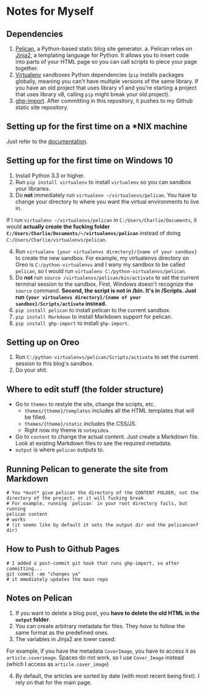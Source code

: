 # Notes for Myself

## Dependencies
1. [Pelican](http://docs.getpelican.com/en/stable/index.html), a Python-based static blog site generator.
    a. Pelican relies on [Jinja2](http://jinja.pocoo.org/docs/2.10/), a templating language for Python. It allows you to insert code into parts of your HTML page so you can call scripts to piece your page together.
2. [Virtualenv](https://virtualenv.pypa.io/en/stable/) sandboxes Python dependencies (`pip` installs packages globally, meaning you can't have multiple versions of the same library. If you have an old project that uses library v1 and you're starting a project that uses library v8, calling `pip` might break your old project).
2. [ghp-import](https://github.com/davisp/ghp-import). After committing in this repository, it pushes to my Github static site repository.

## Setting up for the first time on a \*NIX machine
Just refer to the [documentation](http://docs.getpelican.com/en/stable/install.html).

## Setting up for the first time on Windows 10
1. Install Python 3.3 or higher.
2. Run `pip install virtualenv` to install `virtualenv` so you can sandbox your libraries.
3. Do **not** immediately run `virtualenv ~/virtualenvs/pelican`. You have to change your directory to where you want the virtual environments to live in.

If I run `virtualenv ~/virtualenvs/pelican` in `C:/Users/Charlie/Documents`, it would **actually create the fucking folder `C:/Users/Charlie/Documents/~/virtualenvs/pelican`** instead of doing `C:/Users/Charlie/virtualenvs/pelican`.

4. Run `virtualenv {your virtualenvs directory}/{name of your sandbox}` to create the new sandbox. For example, my virtualenvs directory on Oreo is `C:/python-virtualenvs` and I wany my sandbox to be called `pelican`, so I would run `virtualenv C:/python-virtualenvs/pelican`.
5. Do **not** run `source /virtualenvs/pelican/bin/activate` to set the current terminal session to the sandbox. First, Windows doesn't recognize the `source` command. **Second, the script is not in /bin. It's in /Scripts. Just run `{your virtualenvs directory}/{name of your sandbox}/Scripts/activate` instead.**
6. `pip install pelican` to install pelican to the current sandbox.
7. `pip install Markdown` to install Markdown support for pelican.
8. `pip install ghp-import` to install `ghp-import`.

## Setting up on Oreo
1. Run `C:/python-virtualenvs/pelican/Scripts/activate` to set the current session to this blog's sandbox.
2. Do your shit.

## Where to edit stuff (the folder structure)
* Go to `themes` to restyle the site, change the scripts, etc.
    * `themes/{theme}/templates` includes all the HTML templates that will be filled.
    * `themes/{theme}/static` includes the CSS/JS.
    * Right now my theme is `notmyidea`.
* Go to `content` to change the actual content. Just create a Markdown file. Look at existing Markdown files to see the required metadata.
* `output` is where `pelican` outputs to.

## Running Pelican to generate the site from Markdown
```
# You *must* give pelican the directory of the CONTENT FOLDER, not the directory of the project, or it will fucking break
# For example, running `pelican` in your root directory fails, but running
pelican content
# works
# (it seems like by default it sets the output dir and the pelicanconf dir)
```

## How to Push to Github Pages
```
# I added a post-commit git hook that runs ghp-import, so after committing...
git commit -am "changes ya"
# it mmediately updates the main repo
```


## Notes on Pelican
1. If you want to delete a blog post, you **have to delete the old HTML in the `output` folder**.
2. You can create arbitrary metadata for files. They *have* to follow the same format as the predefined ones.
3. The variables in Jinja2 are lower cased:

For example, if you have the metadata `CoverImage`, you have to access it as `article.coverimage`. Spaces do not work, so I use `Cover_Image` instead (which I access as `article.cover_image`)

4. By default, the articles are sorted by date (with most recent being first). I rely on that for the main page.
